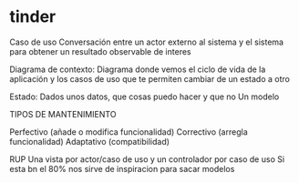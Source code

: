 # tinder

Caso de uso
Conversación entre un actor externo al sistema y el sistema para obtener un resultado observable de interes

Diagrama de contexto:
Diagrama donde vemos el ciclo de vida de la aplicación y los casos de uso que te permiten cambiar de un estado a otro

Estado:
Dados unos datos, que cosas puedo hacer y que no
Un modelo

TIPOS DE MANTENIMIENTO

Perfectivo (añade o modifica funcionalidad)
Correctivo (arregla funcionalidad)
Adaptativo (compatibilidad)

RUP
Una vista por actor/caso de uso y un controlador por caso de uso
Si esta bn el 80% nos sirve de inspiracion para sacar modelos
